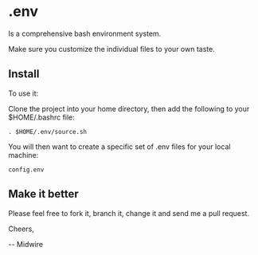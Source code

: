 # .env

Is a comprehensive bash environment system.

Make sure you customize the individual files to your own taste.

## Install

To use it:

Clone the project into your home directory, then add the following to your $HOME/.bashrc file:

    . $HOME/.env/source.sh

You will then want to create a specific set of .env files for your local machine:

    config.env

## Make it better

Please feel free to fork it, branch it, change it and send me a pull request.

Cheers,

-- Midwire
